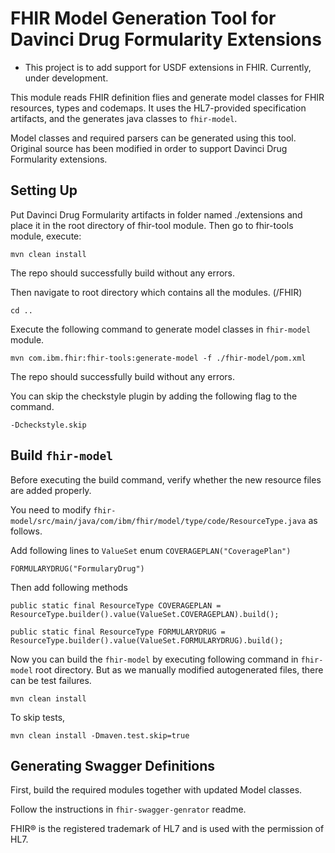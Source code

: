 # FHIR Model Generation Tool for Davinci Drug Formularity Extensions
- This project is to add support for USDF extensions in FHIR. Currently, under development.

This module reads FHIR definition flies and generate model classes for FHIR resources, types and codemaps.
It uses the HL7-provided specification artifacts, and the generates java classes to `fhir-model`.

Model classes and required parsers can be generated using this tool. Original source has been modified in order to 
support Davinci Drug Formularity extensions.

## Setting Up

Put Davinci Drug Formularity artifacts in folder named ./extensions and place it in the root directory of 
fhir-tool module.
Then go to fhir-tools module, execute:

```
mvn clean install
```

The repo should successfully build without any errors. 

Then navigate to root directory which contains all the modules. (/FHIR) 

```
cd ..
```

Execute the following command to generate model classes in `fhir-model` module.

```
mvn com.ibm.fhir:fhir-tools:generate-model -f ./fhir-model/pom.xml
```

The repo should successfully build without any errors.

You can skip the checkstyle plugin by adding the following flag to the command.

```
-Dcheckstyle.skip
```

## Build `fhir-model`

Before executing the build command, verify whether the new resource files are added properly. 

You need to modify `fhir-model/src/main/java/com/ibm/fhir/model/type/code/ResourceType.java` as follows.

Add following lines to `ValueSet` enum
`COVERAGEPLAN("CoveragePlan")`

`FORMULARYDRUG("FormularyDrug")`

Then add following methods 

`public static final ResourceType COVERAGEPLAN = ResourceType.builder().value(ValueSet.COVERAGEPLAN).build();`

`public static final ResourceType FORMULARYDRUG = ResourceType.builder().value(ValueSet.FORMULARYDRUG).build();`

Now you can build the `fhir-model` by executing following command in `fhir-model` root directory.
But as we manually modified autogenerated files, there can be test failures.

`mvn clean install`

To skip tests,

`mvn clean install -Dmaven.test.skip=true`

## Generating Swagger Definitions
First, build the required modules together with updated Model classes.

Follow the instructions in `fhir-swagger-genrator` readme.



FHIR® is the registered trademark of HL7 and is used with the permission of HL7.
